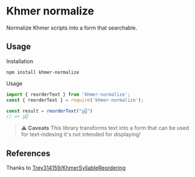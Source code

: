 # Khmer normalize

Normalize Khmer scripts into a form that searchable.

## Usage

Installation

```shell
npm install khmer-normalize
```

Usage 

```js
import { reorderText } from 'khmer-normalize';
const { reorderText } = require('khmer-normalize');

const result = reorderText("ស្រ្តី")
// => ស្រ្តី
```


> ⚠️ **Caveats**
> This library transforms text into a form that can be used for text-indexing it's not intended for displaying!

## References

Thanks to [Trey314159/KhmerSyllableReordering](https://github.com/Trey314159/KhmerSyllableReordering)